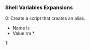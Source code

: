 ### Shell Variables Expansions
0: Create a script that creates an alias.
* Name ls
* Value rm *


1:
